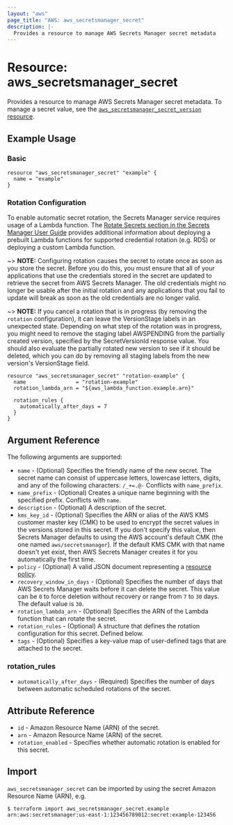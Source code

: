 ```yaml
---
layout: "aws"
page_title: "AWS: aws_secretsmanager_secret"
description: |-
  Provides a resource to manage AWS Secrets Manager secret metadata
---
```


# Resource: aws_secretsmanager_secret

Provides a resource to manage AWS Secrets Manager secret metadata. To manage a secret value, see the [`aws_secretsmanager_secret_version` resource](/docs/providers/aws/r/secretsmanager_secret_version.html).

## Example Usage

### Basic

```hcl
resource "aws_secretsmanager_secret" "example" {
  name = "example"
}
```

### Rotation Configuration

To enable automatic secret rotation, the Secrets Manager service requires usage of a Lambda function. The [Rotate Secrets section in the Secrets Manager User Guide](https://docs.aws.amazon.com/secretsmanager/latest/userguide/rotating-secrets.html) provides additional information about deploying a prebuilt Lambda functions for supported credential rotation (e.g. RDS) or deploying a custom Lambda function.

~> **NOTE:** Configuring rotation causes the secret to rotate once as soon as you store the secret. Before you do this, you must ensure that all of your applications that use the credentials stored in the secret are updated to retrieve the secret from AWS Secrets Manager. The old credentials might no longer be usable after the initial rotation and any applications that you fail to update will break as soon as the old credentials are no longer valid.

~> **NOTE:** If you cancel a rotation that is in progress (by removing the `rotation` configuration), it can leave the VersionStage labels in an unexpected state. Depending on what step of the rotation was in progress, you might need to remove the staging label AWSPENDING from the partially created version, specified by the SecretVersionId response value. You should also evaluate the partially rotated new version to see if it should be deleted, which you can do by removing all staging labels from the new version's VersionStage field.

```hcl
resource "aws_secretsmanager_secret" "rotation-example" {
  name                = "rotation-example"
  rotation_lambda_arn = "${aws_lambda_function.example.arn}"

  rotation_rules {
    automatically_after_days = 7
  }
}
```

## Argument Reference

The following arguments are supported:

* `name` - (Optional) Specifies the friendly name of the new secret. The secret name can consist of uppercase letters, lowercase letters, digits, and any of the following characters: `/_+=.@-` Conflicts with `name_prefix`.
* `name_prefix` - (Optional) Creates a unique name beginning with the specified prefix. Conflicts with `name`.
* `description` - (Optional) A description of the secret.
* `kms_key_id` - (Optional) Specifies the ARN or alias of the AWS KMS customer master key (CMK) to be used to encrypt the secret values in the versions stored in this secret. If you don't specify this value, then Secrets Manager defaults to using the AWS account's default CMK (the one named `aws/secretsmanager`). If the default KMS CMK with that name doesn't yet exist, then AWS Secrets Manager creates it for you automatically the first time.
* `policy` - (Optional) A valid JSON document representing a [resource policy](https://docs.aws.amazon.com/secretsmanager/latest/userguide/auth-and-access_resource-based-policies.html).
* `recovery_window_in_days` - (Optional) Specifies the number of days that AWS Secrets Manager waits before it can delete the secret. This value can be `0` to force deletion without recovery or range from `7` to `30` days. The default value is `30`.
* `rotation_lambda_arn` - (Optional) Specifies the ARN of the Lambda function that can rotate the secret.
* `rotation_rules` - (Optional) A structure that defines the rotation configuration for this secret. Defined below.
* `tags` - (Optional) Specifies a key-value map of user-defined tags that are attached to the secret.

### rotation_rules

* `automatically_after_days` - (Required) Specifies the number of days between automatic scheduled rotations of the secret.

## Attribute Reference

* `id` - Amazon Resource Name (ARN) of the secret.
* `arn` - Amazon Resource Name (ARN) of the secret.
* `rotation_enabled` - Specifies whether automatic rotation is enabled for this secret.

## Import

`aws_secretsmanager_secret` can be imported by using the secret Amazon Resource Name (ARN), e.g.

```
$ terraform import aws_secretsmanager_secret.example arn:aws:secretsmanager:us-east-1:123456789012:secret:example-123456
```
